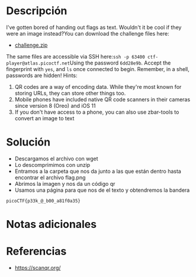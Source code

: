 # Descripción
I've gotten bored of handing out flags as text. Wouldn't it be cool if they were an image instead?You can download the challenge files here:

- [challenge.zip](https://artifacts.picoctf.net/c_atlas/3/challenge.zip)

The same files are accessible via SSH here:`ssh -p 63400 ctf-player@atlas.picoctf.net`Using the password `6dd28e9b`. Accept the fingerprint with `yes`, and `ls` once connected to begin. Remember, in a shell, passwords are hidden!
Hints:
1. QR codes are a way of encoding data. While they're most known for storing URLs, they can store other things too.
2. Mobile phones have included native QR code scanners in their cameras since version 8 (Oreo) and iOS 11
3. If you don't have access to a phone, you can also use zbar-tools to convert an image to text
# Solución
- Descargamos el archivo con wget
- Lo descomprimimos con unzip
- Entramos a la carpeta que nos da junto a las que están dentro hasta encontrar el archivo flag.png
- Abrimos la imagen y nos da un código qr
- Usamos una página para que nos de el texto y obtendremos la bandera
```
picoCTF{p33k_@_b00_a81f0a35}
```
# Notas adicionales
# Referencias
- https://scanqr.org/